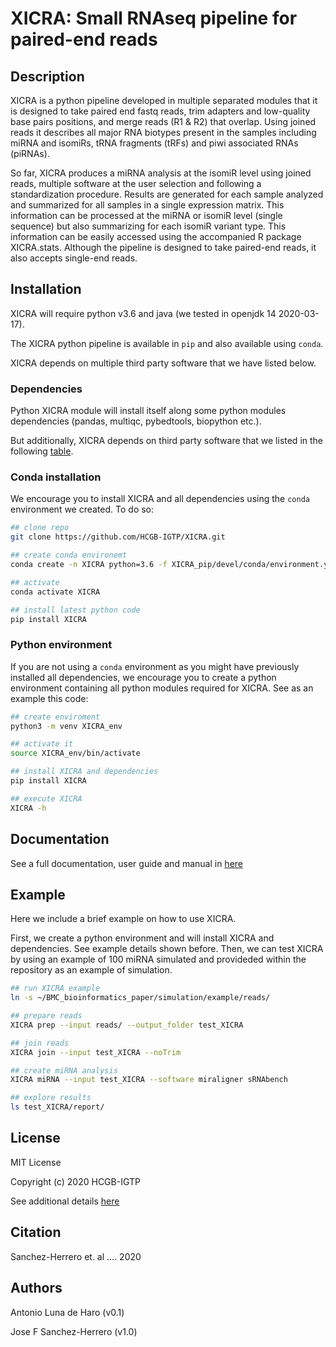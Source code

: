 # XICRA: Small RNAseq pipeline for paired-end reads

## Description

XICRA is a python pipeline developed in multiple separated modules that it is designed to take 
paired end fastq reads, trim adapters and low-quality base pairs positions, and merge reads (R1 & R2) 
that overlap. Using joined reads it describes all major RNA biotypes present in the samples including 
miRNA and isomiRs, tRNA fragments (tRFs) and piwi associated RNAs (piRNAs).

So far, XICRA produces a miRNA analysis at the isomiR level using joined reads, multiple software at the 
user selection and following a standardization procedure. Results are generated for each sample analyzed and 
summarized for all samples in a single expression matrix. This information can be processed at the miRNA or 
isomiR level (single sequence) but also summarizing for each isomiR variant type. This information can be 
easily accessed using the accompanied R package XICRA.stats. Although the pipeline is designed to take 
paired-end reads, it also accepts single-end reads.

## Installation

XICRA will require python v3.6 and java (we tested in openjdk 14 2020-03-17).

The XICRA python pipeline is available in `pip` and also available using `conda`.

XICRA depends on multiple third party software that we have listed below.

### Dependencies 

Python XICRA module will install itself along some python modules dependencies (pandas, multiqc, pybedtools, biopython etc.). 

But additionally, XICRA depends on third party software that we listed in the following [table](https://github.com/HCGB-IGTP/XICRA/blob/master/XICRA_pip/XICRA/config/software/soft_dependencies.csv).

### Conda installation

We encourage you to install XICRA and all dependencies using the `conda` environment we created. To do so:

```sh
## clone repo
git clone https://github.com/HCGB-IGTP/XICRA.git

## create conda environemt
conda create -n XICRA python=3.6 -f XICRA_pip/devel/conda/environment.yml

## activate
conda activate XICRA

## install latest python code
pip install XICRA
```
### Python environment

If you are not using a `conda` environment as you might have previously installed all dependencies, we encourage you to create a python environment containing all python modules required for XICRA. See as an example this code:

```sh
## create enviroment
python3 -m venv XICRA_env

## activate it
source XICRA_env/bin/activate

## install XICRA and dependencies
pip install XICRA

## execute XICRA
XICRA -h
```

## Documentation

See a full documentation, user guide and manual in [here](https://readthedocs.org/)

## Example
Here we include a brief example on how to use XICRA.

First, we create a python environment and will install XICRA and dependencies. See example details shown before.
Then, we can test XICRA by using an example of 100 miRNA simulated and provideded within the repository as an example of simulation.

```sh
## run XICRA example
ln -s ~/BMC_bioinformatics_paper/simulation/example/reads/

## prepare reads
XICRA prep --input reads/ --output_folder test_XICRA

## join reads
XICRA join --input test_XICRA --noTrim

## create miRNA analysis
XICRA miRNA --input test_XICRA --software miraligner sRNAbench

## explore results
ls test_XICRA/report/
```

## License 
MIT License

Copyright (c) 2020 HCGB-IGTP

See additional details [here](LICENSE)

## Citation
Sanchez-Herrero et. al .... 2020

## Authors
Antonio Luna de Haro (v0.1)

Jose F Sanchez-Herrero (v1.0)	
